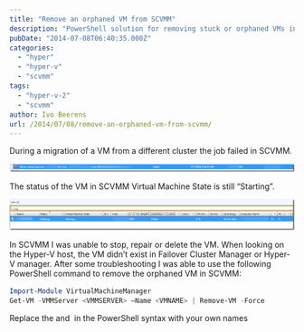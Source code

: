 ```yaml
---
title: "Remove an orphaned VM from SCVMM"
description: "PowerShell solution for removing stuck or orphaned VMs in System Center Virtual Machine Manager."
pubDate: "2014-07-08T06:40:35.000Z"
categories: 
  - "hyper"
  - "hyper-v"
  - "scvmm"
tags: 
  - "hyper-v-2"
  - "scvmm"
author: Ivo Beerens
url: /2014/07/08/remove-an-orphaned-vm-from-scvmm/
---
```


During a migration of a VM from a different cluster the job failed in SCVMM.

[![image](images/image_thumb.png "image")](images/image.png)

The status of the VM in SCVMM Virtual Machine State is still “Starting”.

[![image](images/image_thumb2.png "image")](images/image2.png)

In SCVMM I was unable to stop, repair or delete the VM. When looking on the Hyper-V host, the VM didn’t exist in Failover Cluster Manager or Hyper-V manager. After some troubleshooting I was able to use the following PowerShell command to remove the orphaned VM in SCVMM:

```powershell
Import-Module VirtualMachineManager
Get-VM -VMMServer <VMMSERVER> –Name <VMNAME> | Remove-VM -Force
```

Replace the <VMMSERVER> and <VMName> in the PowerShell syntax with your own names